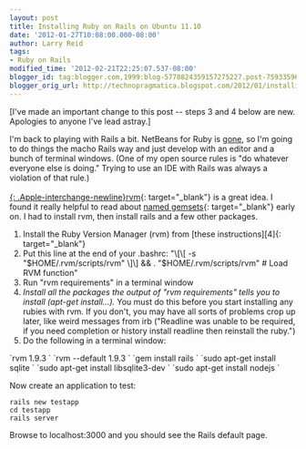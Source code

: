 ```yaml
---
layout: post
title: Installing Ruby on Rails on Ubuntu 11.10
date: '2012-01-27T10:08:00.000-08:00'
author: Larry Reid
tags:
- Ruby on Rails
modified_time: '2012-02-21T22:25:07.537-08:00'
blogger_id: tag:blogger.com,1999:blog-5778824359157275227.post-7593359670339239360
blogger_orig_url: http://technopragmatica.blogspot.com/2012/01/installing-ruby-on-rails-on-ubuntu-1110.html
---
```


\[I've made an important change to this post -- steps 3 and 4 below are
new. Apologies to anyone I've lead astray.\]  
  
I'm back to playing with Rails a bit. NetBeans for Ruby is [gone][1], so
I'm going to do things the macho Rails way and just develop with an
editor and a bunch of terminal windows. (One of my open source rules is
"do whatever everyone else is doing." Trying to use an IDE with Rails
was always a violation of that rule.)  
[  
{: .Apple-interchange-newline}rvm][2]{: target="_blank"} is a great
idea. I found it really helpful to read about [named gemsets][3]{:
target="_blank"} early on. I had to install rvm, then install rails and
a few other packages.  
<div></div><ol><li>Install the Ruby Version Manager (rvm) from [these
instructions][4]{: target="_blank"}</li><li>Put this line at the end of
your .bashrc: "\[\[ -s "$HOME/.rvm/scripts/rvm" \]\] &amp;&amp; .
"$HOME/.rvm/scripts/rvm" # Load RVM function"</li><li>Run "rvm
requirements" in a terminal window</li><li><i>Install all the packages
the output of "rvm requirements" tells you to install (apt-get
install...). </i>You must do this before you start installing any rubies
with rvm. If you don't, you may have all sorts of problems crop up
later, like weird messages from irb ("Readline was unable to be
required, if you need completion or history install readline then
reinstall the ruby.")</li><li>Do the following in a terminal
window:</li></ol>`rvm 1.9.3 `  
`rvm --default 1.9.3 `  
`gem install rails `  
`sudo apt-get install sqlite `  
`sudo apt-get install libsqlite3-dev `  
`sudo apt-get install nodejs `  
  
Now create an application to test:  
  
`rails new testapp `  
`cd testapp `  
`rails server `  
  
Browse to localhost:3000 and you should see the Rails default page.



[1]: http://wiki.netbeans.org/RubySupport
[2]: http://beginrescueend.com/
[3]: http://beginrescueend.com/gemsets/basics/
[4]: http://beginrescueend.com/rvm/install/
